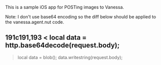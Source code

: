 
This is a sample iOS app for POSTing images to Vanessa.

Note: I don't use base64 encoding so the diff below should be applied to the vanessa.agent.nut code.

191c191,193
< local data = http.base64decode(request.body);
---
> local data = blob();
> data.writestring(request.body);

